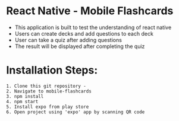 # React Native - Mobile Flashcards

- This application is built to test the understanding of react native
- Users can create decks and add questions to each deck
- User can take a quiz after adding questions
- The result will be displayed after completing the quiz

# Installation Steps:

    1. Clone this git repository - 
    2. Navigate to mobile-flashcards
    3. npm install
    4. npm start
    5. Install expo from play store
    6. Open project using 'expo' app by scanning QR code


